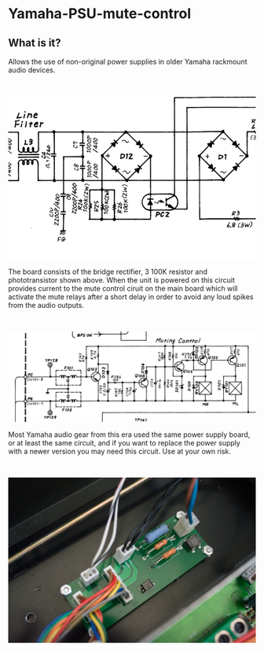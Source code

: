 # Yamaha-PSU-mute-control

## What is it?

<p>Allows the use of non-original power supplies in older Yamaha rackmount audio devices.</p><br>

![schematic](PSU.png)<br>

<p/>The board consists of the bridge rectifier, 3 100K resistor and phototransistor shown above. When the unit is powered on this circuit provides current to the mute control ciruit on the main board which will activate the mute relays after a short delay in order to avoid any loud spikes from the audio outputs.</p><br>

![schematic](Mute%20control.png)<br>

<p>Most Yamaha audio gear from this era used the same power supply board, or at least the same circuit, and if you want to replace the power supply with a newer version you may need this circuit. Use at your own risk.</p><br>

![schematic](board.jpg)

